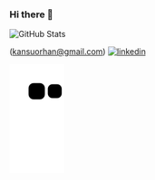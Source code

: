 ### Hi there 👋

<!--
**kansuorhan/kansuorhan** is a ✨ _special_ ✨ repository because its `README.md` (this file) appears on your GitHub profile.

Here are some ideas to get you started:

- 🔭 I’m currently working on ...
- 🌱 I’m currently learning ...
- 👯 I’m looking to collaborate on ...
- 🤔 I’m looking for help with ...
- 💬 Ask me about ...
- 📫 How to reach me: ...
- 😄 Pronouns: ...
- ⚡ Fun fact: ...
-->



![GitHub Stats](https://github-readme-stats.vercel.app/api?username=kansuorhan&theme=swift&show_icons=true)

![<Mail>](https://img.shields.io/badge/<GMail>-<Mavi>?style=for-the-badge&logo=<Mail>&logoColor=<Siyah>)(kansuorhan@gmail.com)
  [![linkedin](https://img.shields.io/badge/Linkedin-000000?style=for-the-badge&logo=Linkedin&logoColor=white)](https://www.linkedin.com/in/orhan-kansu-36299111b/)

![snake gif](https://github.com/kansuorhan/kansuorhan/blob/output/github-contribution-grid-snake.svg)

